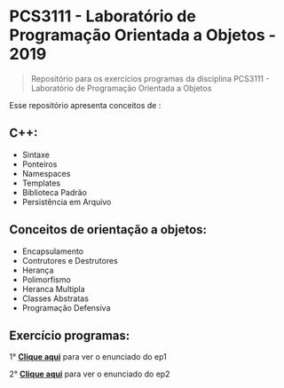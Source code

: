 # PCS3111 - Laboratório de Programação Orientada a Objetos - 2019

> Repositório para os exercícios programas da disciplina PCS3111 - Laboratório de Programação Orientada a Objetos

Esse repositório apresenta conceitos de :
## C++:
- Sintaxe
- Ponteiros
- Namespaces
- Templates
- Biblioteca Padrão
- Persistência em Arquivo

## Conceitos de orientação a objetos:
- Encapsulamento
- Contrutores e Destrutores
- Herança
- Polimorfismo
- Heranca Multipla
- Classes Abstratas 
- Programação Defensiva



## Exercício programas: 
 
1° 
 **[Clique aqui](docs/enunciado_ep1.pdf)** para ver o enunciado do ep1

2°  **[Clique aqui](docs/enunciado_ep2.pdf)** para ver o enunciado do ep2